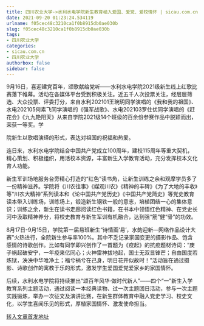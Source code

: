 ```yaml
---
title: 四川农业大学->水利水电学院新生教育植入爱国、爱党、爱校情怀 | sicau.com.cn
date: 2021-09-20 01:23:24.534119
urlname: f05cec48c3210ca1f0b8915db0ae030b
slug: f05cec48c3210ca1f0b8915db0ae030b
tags: 
- 四川农业大学
categories:
- sicau.com.cn
- 四川农业大学
authorbox: false
sidebar: false
---
```

9月16日，喜迎建党百年，颂歌献给党听——水利水电学院2021级新生线上红歌比赛落下帷幕。活动在各媒体平台受到积极关注。近五千人次投票关注，经层层筛选、大众投票、评委打分，来自水利202101王琬玥同学演唱的《我和我的祖国》、水电202105何素飞同学演唱的《强军战歌》、水电202103罗仕优同学演唱的《赶花会》《九九艳阳天》从来自学院2021级14个班级的百余份参赛作品中脱颖而出，荣获一等奖。学
<!--more-->
院新生以歌唱演绎的形式，表达对祖国的祝福和热爱。

连日来，水利水电学院结合中国共产党成立100周年，建校115周年等重大契机，精心策划、积极组织，用活校本资源，丰富新生入学教育活动，充分发挥校本文化育人功能。

新生军训场地服务台旁精心打造的“红色”读书角，让新生训练之余和观摩学员多了一份精神滋养。学院将《川农往事》《媒观川农》《精神的丰碑》《为了大地的丰收》等“川农大精神”系列读本和《论中国共产党历史》《中国共产党简史》等党史教育读本带入训练场，训练场上，锻造新生钢铁一般的意志，培植团结一心的集体意识；训练之余，新生在读书走廊阅读红色书籍，在书本中领悟红色精神、在党史长河中汲取精神养分，将校史教育与新生军训有机融合，达到强“筋”健“骨”的功效。

8月17日-9月15日，学院第一届易班新生“诗情画‘易’，水韵迎新—网络作品设计大赛”火热进行，全院新生参与率100%。其中不乏记录家国变更的摄影作品、饱含感情的诗歌创作。比如有同学即兴创作了一首题为《疫起》的抗疫题材诗词：“庚子祸起破安宁，一年疫来亿同心；火神雷神拔地起，国士无双显锋芒；自由国度若炼狱，泱泱中华唯净土；福兮祸兮在己身，明日花开似故时！”活动旨在通过摄影、诗歌创作的寓教于乐的形式，激发学生爱国爱党爱家乡的家国情怀。

后续，水利水电学院将持续推出“颂百年风华·做时代新人”——四个“一”新生入学教育系列主题活动，通过阅读一本经典读物、过一次主题团日活动，参与一次主题实践锻炼，举办一次征文及演讲比赛，在新生群体教育中融入党史学习、校史文化，以学生喜闻乐见的形式，厚植家国情怀、激发使命担当。



[转入文章首发地址](https://news.sicau.edu.cn/info/1078/64593.htm)